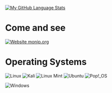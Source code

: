 [![My GitHub Language Stats](https://github-readme-stats.vercel.app/api/top-langs/?username=MathieuSlt&langs_count=5&theme=tokyonight)]()


# Come and see

[![Website monip.org](https://img.shields.io/website-up-down-green-red/http/monip.org.svg)](https://mathieusalliot.fr)

# Operating Systems

![Linux](https://img.shields.io/badge/Linux-FCC624?style=for-the-badge&logo=linux&logoColor=black)
![Kali](https://img.shields.io/badge/Kali-268BEE?style=for-the-badge&logo=kalilinux&logoColor=white)
![Linux Mint](https://img.shields.io/badge/Linux%20Mint-87CF3E?style=for-the-badge&logo=Linux%20Mint&logoColor=white)
![Ubuntu](https://img.shields.io/badge/Ubuntu-E95420?style=for-the-badge&logo=ubuntu&logoColor=white)
![Pop!_OS](https://img.shields.io/static/v1?style=for-the-badge&message=Pop%21_OS&color=222222&logo=Pop%21_OS&logoColor=48B9C7&label=)

![Windows](https://img.shields.io/badge/Windows-0078D6?style=for-the-badge&logo=windows&logoColor=white)



